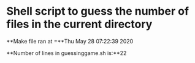 # Shell script to guess the number of files in the current directory

**Make file ran at =**Thu May 28 07:22:39 2020

**Number of lines in guessinggame.sh is:**22